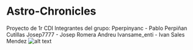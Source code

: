 # Astro-Chronicles
Proyecto de 1r CDI
Integrantes del grupo:
Pperpinyanc   - Pablo Perpiñan Cutillas
Josep7777     - Josep Romera Andreu
Ivansame_enti - Ivan Sales Mendez
![alt text](https://lh6.googleusercontent.com/znqq0IkSC4OJYY7l8xZocd7dEk84oF7DEwWvVht90-HLU9aZH0eVJghuRv5LqPTeq6v1SOUaZ0n5kjrWJf9pCf3oXFUko8WnqkIUauY-eMbpsVOWW8WrYMke0jmdYE4UOBCQXdoU)
